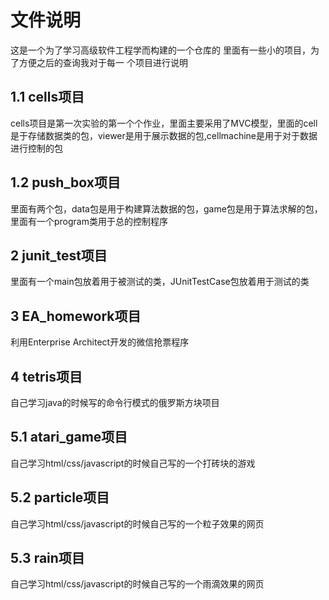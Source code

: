 ﻿# 文件说明

 这是一个为了学习高级软件工程学而构建的一个仓库的
 里面有一些小的项目，为了方便之后的查询我对于每一
 个项目进行说明

## 1.1 cells项目

cells项目是第一次实验的第一个个作业，里面主要采用了MVC模型，里面的cell是于存储数据类的包，viewer是用于展示数据的包,cellmachine是用于对于数据进行控制的包

## 1.2 push_box项目

里面有两个包，data包是用于构建算法数据的包，game包是用于算法求解的包，里面有一个program类用于总的控制程序

## 2 junit_test项目
里面有一个main包放着用于被测试的类，JUnitTestCase包放着用于测试的类

## 3 EA_homework项目
利用Enterprise Architect开发的微信抢票程序 

## 4 tetris项目
自己学习java的时候写的命令行模式的俄罗斯方块项目

## 5.1 atari_game项目
自己学习html/css/javascript的时候自己写的一个打砖块的游戏

## 5.2 particle项目
自己学习html/css/javascript的时候自己写的一个粒子效果的网页

## 5.3 rain项目
自己学习html/css/javascript的时候自己写的一个雨滴效果的网页